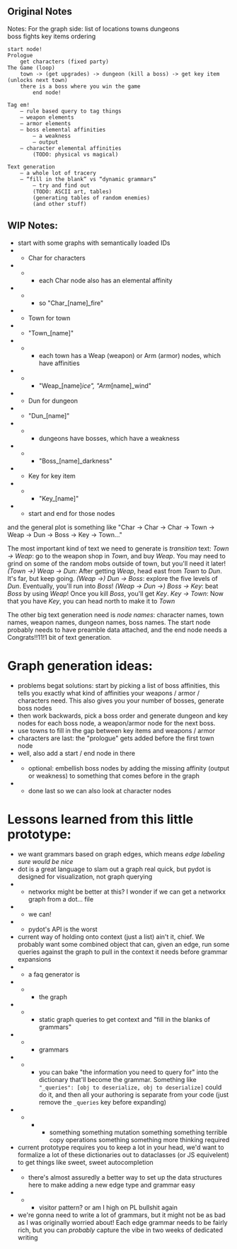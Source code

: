 ## Original Notes
Notes:
For the graph side:
	list of locations
		towns
		dungeons	
	boss fights
	key items
	ordering

	start node!
	Prologue
		get characters (fixed party)
	The Game (loop)
		town -> (get upgrades) -> dungeon (kill a boss) -> get key item (unlocks next town)
		there is a boss where you win the game
			end node!

	Tag em!
		— rule based query to tag things
		— weapon elements
		— armor elements
		— boss elemental affinities
			— a weakness
			— output
		— character elemental affinities
			(TODO: physical vs magical)

	Text generation
		— a whole lot of tracery
		— “fill in the blank” vs “dynamic grammars”
			— try and find out
			(TODO: ASCII art, tables)
			(generating tables of random enemies)
			(and other stuff)

## WIP Notes:
- start with some graphs with semantically loaded IDs
- - Char for characters
- - -  each Char node also has an elemental affinity
- - - so "Char_[name]_fire"
- - Town for town
- - "Town_[name]"
- - - each town has a Weap (weapon) or Arm (armor) nodes, which have affinities
- - - "Weap_[name]_ice", "Arm_[name]_wind"
- - Dun for dungeon
- - "Dun_[name]"
- - - dungeons have bosses, which have a weakness
- - - "Boss_[name]_darkness"
- - Key for key item
- - - "Key_[name]"
- - start and end for those nodes

and the general plot is something like
"Char -> Char -> Char -> Town -> Weap -> Dun -> Boss -> Key -> Town..."

The most important kind of text we need to generate is _transition_ text:
*Town -> Weap*: go to the weapon shop in *Town*, and buy *Weap*. You may need to grind on some of the random mobs outside of town, but you'll need it later!
*(Town ->) Weap -> Dun*: After getting *Weap*, head east from *Town* to *Dun*. It's far, but keep going.
*(Weap ->) Dun -> Boss*: explore the five levels of *Dun*. Eventually, you'll run into *Boss*! 
*(Weap -> Dun ->) Boss -> Key*: beat *Boss* by using *Weap*! Once you kill *Boss*, you'll get *Key*.
*Key -> Town*: Now that you have *Key*, you can head north to make it to *Town* 

The other big text generation need is _node names_: character names, town names, weapon names, dungeon names, boss names. The start node probably needs to have preamble data attached, and the end node needs a Congrats!!11!1 bit of text generation.

# Graph generation ideas:
- problems begat solutions: start by picking a list of boss affinities, this tells you exactly what kind of affinities your weapons / armor / characters need. This also gives you your number of bosses, generate boss nodes
- then work backwards, pick a boss order and generate dungeon and key nodes for each boss node, a weapon/armor node for the next boss.
- use towns to fill in the gap between key items and weapons / armor
- characters are last: the "prologue" gets added before the first town node
- well, also add a start / end node in there 
- - optional: embellish boss nodes by adding the missing affinity (output or weakness) to something that comes before in the graph
- - done last so we can also look at character nodes

# Lessons learned from this little prototype:
- we want grammars based on graph edges, which means _edge labeling sure would be nice_
- dot is a great language to slam out a graph real quick, but pydot is designed for visualization, not graph querying
- - networkx might be better at this? I wonder if we can get a networkx graph from a dot... file
- -  we can!
- - pydot's API is the worst
- current way of holding onto context (just a list) ain't it, chief. We probably want some combined object that can, given an edge, run some queries against the graph to pull in the context it needs before grammar expansions
- - a faq generator is
- - - the graph
- - - static graph queries to get context and "fill in the blanks of grammars"
- - -  grammars
- - - you can bake "the information you need to query for" into the dictionary that'll become the grammar. Something like `"_queries": [obj to deserialize, obj to deserialize]` could do it, and then all your authoring is separate from your code (just remove the `_queries` key before expanding)
- - - - something something mutation something something terrible copy operations something something more thinking required
- current prototype requires you to keep a lot in your head, we'd want to formalize a lot of these dictionaries out to dataclasses (or JS equivelent) to get things like sweet, sweet autocompletion
- - there's almost assuredly a better way to set up the data structures here to make adding a new edge type and grammar easy
- - - visitor pattern? or am I high on PL bullshit again
- we're gonna need to write a lot of grammars, but it might not be as bad as I was originally worried about! Each edge grammar needs to be fairly rich, but you can _probably_ capture the vibe in two weeks of dedicated writing